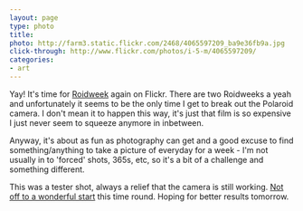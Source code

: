 ```yaml
---
layout: page
type: photo
title: 
photo: http://farm3.static.flickr.com/2468/4065597209_ba9e36fb9a.jpg
click-through: http://www.flickr.com/photos/i-5-m/4065597209/
categories: 
- art
---
```

Yay! It's time for [Roidweek](http://www.flickr.com/groups/polaroidweek2009/) again on Flickr. There are two Roidweeks a yeah and unfortunately it seems to be the only time I get to break out the Polaroid camera. I don't mean it to happen this way, it's just that film is so expensive I just never seem to squeeze anymore in inbetween.

Anyway, it's about as fun as photography can get and a good excuse to find something/anything to take a picture of everyday for a week - I'm not usually in to 'forced' shots, 365s, etc, so it's a bit of a challenge and something different.

This was a tester shot, always a relief that the camera is still working. [Not off to a wonderful start](http://www.flickr.com/photos/i-5-m/4069879348/in/photostream/) this time round. Hoping for better results tomorrow.
